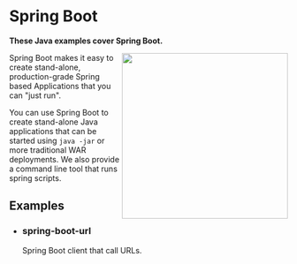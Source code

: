 # **Spring Boot**

**These Java examples cover Spring Boot.**

<img src="https://github.com/joseosuna-engineer/java-utils/blob/spring-boot/spring-boot/spring-boot.png" align="right"  width="300" />

Spring Boot makes it easy to create stand-alone, production-grade Spring based Applications that you can "just run". <br />

You can use Spring Boot to create stand-alone Java applications that can be started using ```java -jar``` or more traditional WAR deployments. We also provide a command line tool that runs spring scripts.

## Examples
* ### spring-boot-url
  Spring Boot client that call URLs. 